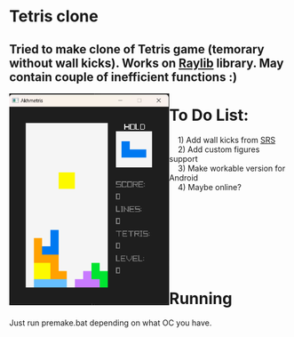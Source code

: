 # Tetris clone
Tried to make clone of Tetris game (temorary without wall kicks). Works on [Raylib](https://github.com/raysan5/raylib) library. May contain couple of inefficient functions :)
---
<img align="left" src="https://github.com/aDamTea/Akhmetris/blob/master/image.png" width="288px">

To Do List:
===
&nbsp;&nbsp;&nbsp;&nbsp;1) Add wall kicks from [SRS](https://tetris.fandom.com/wiki/SRS)<br>
&nbsp;&nbsp;&nbsp;&nbsp;2) Add custom figures support<br>
&nbsp;&nbsp;&nbsp;&nbsp;3) Make workable version for Android<br>
&nbsp;&nbsp;&nbsp;&nbsp;4) Maybe online?<br>
<br><br><br><br><br><br><br><br>
# Running 
Just run premake.bat depending on what OC you have. 
